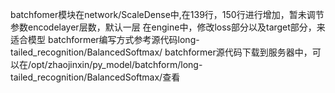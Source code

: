 batchfomer模块在network/ScaleDense中,在139行，150行进行增加，暂未调节参数encodelayer层数，默认一层
在engine中，修改loss部分以及target部分，来适合模型
batchformer编写方式参考源代码long-tailed_recognition/BalancedSoftmax/
batchformer源代码下载到服务器中，可以在/opt/zhaojinxin/py_model/batchform/long-tailed_recognition/BalancedSoftmax/查看
